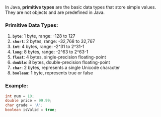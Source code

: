 In Java, **primitive types** are the basic data types that store simple values. They are not objects and are predefined in Java.

### Primitive Data Types:
1. **`byte`**: 1 byte, range: -128 to 127
2. **`short`**: 2 bytes, range: -32,768 to 32,767
3. **`int`**: 4 bytes, range: -2^31 to 2^31-1
4. **`long`**: 8 bytes, range: -2^63 to 2^63-1
5. **`float`**: 4 bytes, single-precision floating-point
6. **`double`**: 8 bytes, double-precision floating-point
7. **`char`**: 2 bytes, represents a single Unicode character
8. **`boolean`**: 1 byte, represents true or false

### Example:
```java
int num = 10;
double price = 99.99;
char grade = 'A';
boolean isValid = true;
```